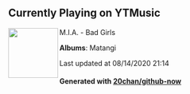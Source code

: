 ## Currently Playing on YTMusic

[<img align="left" width="100" src="https://lh3.googleusercontent.com/1C2mQTCETtWxDJTgqm0hW6X6T2L3j0gAwoY368jcs_cxkHGPqBV48k_roO_wFkIzjk0Fzpnn_YOAK7s">](https://music.youtube.com/channel/UCaPHikQGkyaAoH_zwrZmY1w)

M.I.A. - Bad Girls

**Albums**: Matangi

Last updated at 08/14/2020 21:14

#### Generated with [20chan/github-now](https://github.com/20chan/github-now)


<!--
**20chan/20chan** is a ✨ _special_ ✨ repository because its `README.md` (this file) appears on your GitHub profile.

Here are some ideas to get you started:

- 🔭 I’m currently working on ...
- 🌱 I’m currently learning ...
- 👯 I’m looking to collaborate on ...
- 🤔 I’m looking for help with ...
- 💬 Ask me about ...
- 📫 How to reach me: ...
- 😄 Pronouns: ...
- ⚡ Fun fact: ...
-->
